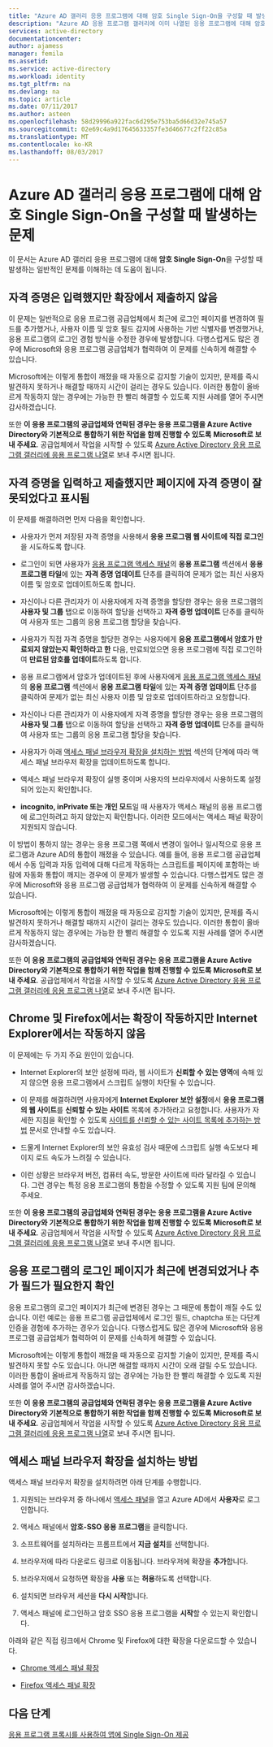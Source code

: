 ```yaml
---
title: "Azure AD 갤러리 응용 프로그램에 대해 암호 Single Sign-On을 구성할 때 발생하는 문제 | Microsoft Docs"
description: "Azure AD 응용 프로그램 갤러리에 이미 나열된 응용 프로그램에 대해 암호 Single Sign-On을 구성할 때 발생하는 일반적인 문제 이해"
services: active-directory
documentationcenter: 
author: ajamess
manager: femila
ms.assetid: 
ms.service: active-directory
ms.workload: identity
ms.tgt_pltfrm: na
ms.devlang: na
ms.topic: article
ms.date: 07/11/2017
ms.author: asteen
ms.openlocfilehash: 58d29996a922fac6d295e753ba5d66d32e745a57
ms.sourcegitcommit: 02e69c4a9d17645633357fe3d46677c2ff22c85a
ms.translationtype: MT
ms.contentlocale: ko-KR
ms.lasthandoff: 08/03/2017
---
```

# <a name="problem-configuring-password-single-sign-on-for-an-azure-ad-gallery-application"></a>Azure AD 갤러리 응용 프로그램에 대해 암호 Single Sign-On을 구성할 때 발생하는 문제

이 문서는 Azure AD 갤러리 응용 프로그램에 대해 **암호 Single Sign-On**을 구성할 때 발생하는 일반적인 문제를 이해하는 데 도움이 됩니다.

## <a name="credentials-are-filled-in-but-the-extension-does-not-submit-them"></a>자격 증명은 입력했지만 확장에서 제출하지 않음

이 문제는 일반적으로 응용 프로그램 공급업체에서 최근에 로그인 페이지를 변경하여 필드를 추가했거나, 사용자 이름 및 암호 필드 감지에 사용하는 기반 식별자를 변경했거나, 응용 프로그램의 로그인 경험 방식을 수정한 경우에 발생합니다. 다행스럽게도 많은 경우에 Microsoft와 응용 프로그램 공급업체가 협력하여 이 문제를 신속하게 해결할 수 있습니다.

Microsoft에는 이렇게 통합이 깨졌을 때 자동으로 감지할 기술이 있지만, 문제를 즉시 발견하지 못하거나 해결할 때까지 시간이 걸리는 경우도 있습니다. 이러한 통합이 올바르게 작동하지 않는 경우에는 가능한 한 빨리 해결할 수 있도록 지원 사례를 열어 주시면 감사하겠습니다.

또한 **이 응용 프로그램의 공급업체와 연락된 경우는 응용 프로그램을 Azure Active Directory와 기본적으로 통합하기 위한 작업을 함께 진행할 수 있도록** **Microsoft로 보내 주세요**. 공급업체에서 작업을 시작할 수 있도록 [Azure Active Directory 응용 프로그램 갤러리에 응용 프로그램 나열](https://docs.microsoft.com/azure/active-directory/develop/active-directory-app-gallery-listing)로 보내 주시면 됩니다.

## <a name="credentials-are-filled-in-and-submitted-but-the-page-indicates-the-credentials-are-incorrect"></a>자격 증명을 입력하고 제출했지만 페이지에 자격 증명이 잘못되었다고 표시됨

이 문제를 해결하려면 먼저 다음을 확인합니다.

-   사용자가 먼저 저장된 자격 증명을 사용해서 **응용 프로그램 웹 사이트에 직접 로그인**을 시도하도록 합니다.

  * 로그인이 되면 사용자가 [응용 프로그램 액세스 패널](https://myapps.microsoft.com/)의 **응용 프로그램** 섹션에서 **응용 프로그램 타일**에 있는 **자격 증명 업데이트** 단추를 클릭하여 문제가 없는 최신 사용자 이름 및 암호로 업데이트하도록 합니다.

   * 자신이나 다른 관리자가 이 사용자에게 자격 증명을 할당한 경우는 응용 프로그램의 **사용자 및 그룹** 탭으로 이동하여 할당을 선택하고 **자격 증명 업데이트** 단추를 클릭하여 사용자 또는 그룹의 응용 프로그램 할당을 찾습니다.

-   사용자가 직접 자격 증명을 할당한 경우는 사용자에게 **응용 프로그램에서 암호가 만료되지 않았는지 확인하라고 한** 다음, 만료되었으면 응용 프로그램에 직접 로그인하여 **만료된 암호를 업데이트**하도록 합니다.

   * 응용 프로그램에서 암호가 업데이트된 후에 사용자에게 [응용 프로그램 액세스 패널](https://myapps.microsoft.com/)의 **응용 프로그램** 섹션에서 **응용 프로그램 타일**에 있는 **자격 증명 업데이트** 단추를 클릭하여 문제가 없는 최신 사용자 이름 및 암호로 업데이트하라고 요청합니다.

   * 자신이나 다른 관리자가 이 사용자에게 자격 증명을 할당한 경우는 응용 프로그램의 **사용자 및 그룹** 탭으로 이동하여 할당을 선택하고 **자격 증명 업데이트** 단추를 클릭하여 사용자 또는 그룹의 응용 프로그램 할당을 찾습니다.

-   사용자가 아래 [액세스 패널 브라우저 확장을 설치하는 방법](#how-to-install-the-access-panel-browser-extension) 섹션의 단계에 따라 액세스 패널 브라우저 확장을 업데이트하도록 합니다.

-   액세스 패널 브라우저 확장이 실행 중이며 사용자의 브라우저에서 사용하도록 설정되어 있는지 확인합니다.

-   **incognito, inPrivate 또는 개인 모드**일 때 사용자가 액세스 패널의 응용 프로그램에 로그인하려고 하지 않았는지 확인합니다. 이러한 모드에서는 액세스 패널 확장이 지원되지 않습니다.

이 방법이 통하지 않는 경우는 응용 프로그램 쪽에서 변경이 일어나 일시적으로 응용 프로그램과 Azure AD의 통합이 깨졌을 수 있습니다. 예를 들어, 응용 프로그램 공급업체에서 수동 입력과 자동 입력에 대해 다르게 작동하는 스크립트를 페이지에 포함하는 바람에 자동화 통합이 깨지는 경우에 이 문제가 발생할 수 있습니다. 다행스럽게도 많은 경우에 Microsoft와 응용 프로그램 공급업체가 협력하여 이 문제를 신속하게 해결할 수 있습니다.

Microsoft에는 이렇게 통합이 깨졌을 때 자동으로 감지할 기술이 있지만, 문제를 즉시 발견하지 못하거나 해결할 때까지 시간이 걸리는 경우도 있습니다. 이러한 통합이 올바르게 작동하지 않는 경우에는 가능한 한 빨리 해결할 수 있도록 지원 사례를 열어 주시면 감사하겠습니다.

또한 **이 응용 프로그램의 공급업체와 연락된 경우는 응용 프로그램을 Azure Active Directory와 기본적으로 통합하기 위한 작업을 함께 진행할 수 있도록** **Microsoft로 보내 주세요**. 공급업체에서 작업을 시작할 수 있도록 [Azure Active Directory 응용 프로그램 갤러리에 응용 프로그램 나열](https://docs.microsoft.com/azure/active-directory/develop/active-directory-app-gallery-listing)로 보내 주시면 됩니다.

## <a name="the-extension-works-in-chrome-and-firefox-but-not-in-internet-explorer"></a>Chrome 및 Firefox에서는 확장이 작동하지만 Internet Explorer에서는 작동하지 않음

이 문제에는 두 가지 주요 원인이 있습니다.

-   Internet Explorer의 보안 설정에 따라, 웹 사이트가 **신뢰할 수 있는 영역**에 속해 있지 않으면 응용 프로그램에서 스크립트 실행이 차단될 수 있습니다.

  *  이 문제를 해결하려면 사용자에게 **Internet Explorer 보안 설정**에서 **응용 프로그램의 웹 사이트**를 **신뢰할 수 있는 사이트** 목록에 추가하라고 요청합니다. 사용자가 자세한 지침을 확인할 수 있도록 [사이트를 신뢰할 수 있는 사이트 목록에 추가하는 방법](https://answers.microsoft.com/en-us/ie/forum/ie9-windows_7/how-do-i-add-a-site-to-my-trusted-sites-list/98cc77c8-b364-e011-8dfc-68b599b31bf5) 문서로 안내할 수도 있습니다.

-   드물게 Internet Explorer의 보안 유효성 검사 때문에 스크립트 실행 속도보다 페이지 로드 속도가 느려질 수 있습니다.

   * 이런 상황은 브라우저 버전, 컴퓨터 속도, 방문한 사이트에 따라 달라질 수 있습니다. 그런 경우는 특정 응용 프로그램의 통합을 수정할 수 있도록 지원 팀에 문의해 주세요.

또한 **이 응용 프로그램의 공급업체와 연락된 경우는 응용 프로그램을 Azure Active Directory와 기본적으로 통합하기 위한 작업을 함께 진행할 수 있도록** **Microsoft로 보내 주세요**. 공급업체에서 작업을 시작할 수 있도록 [Azure Active Directory 응용 프로그램 갤러리에 응용 프로그램 나열](https://docs.microsoft.com/azure/active-directory/develop/active-directory-app-gallery-listing)로 보내 주시면 됩니다.

## <a name="check-if-the-applications-login-page-has-changed-recently-or-requires-an-additional-field"></a>응용 프로그램의 로그인 페이지가 최근에 변경되었거나 추가 필드가 필요한지 확인

응용 프로그램의 로그인 페이지가 최근에 변경된 경우는 그 때문에 통합이 깨질 수도 있습니다. 이런 예로는 응용 프로그램 공급업체에서 로그인 필드, chaptcha 또는 다단계 인증을 경험에 추가하는 경우가 있습니다. 다행스럽게도 많은 경우에 Microsoft와 응용 프로그램 공급업체가 협력하여 이 문제를 신속하게 해결할 수 있습니다.

Microsoft에는 이렇게 통합이 깨졌을 때 자동으로 감지할 기술이 있지만, 문제를 즉시 발견하지 못할 수도 있습니다. 아니면 해결할 때까지 시간이 오래 걸릴 수도 있습니다. 이러한 통합이 올바르게 작동하지 않는 경우에는 가능한 한 빨리 해결할 수 있도록 지원 사례를 열어 주시면 감사하겠습니다.

또한 **이 응용 프로그램의 공급업체와 연락된 경우는 응용 프로그램을 Azure Active Directory와 기본적으로 통합하기 위한 작업을 함께 진행할 수 있도록** **Microsoft로 보내 주세요**. 공급업체에서 작업을 시작할 수 있도록 [Azure Active Directory 응용 프로그램 갤러리에 응용 프로그램 나열](https://docs.microsoft.com/azure/active-directory/develop/active-directory-app-gallery-listing)로 보내 주시면 됩니다.

## <a name="how-to-install-the-access-panel-browser-extension"></a>액세스 패널 브라우저 확장을 설치하는 방법

액세스 패널 브라우저 확장을 설치하려면 아래 단계를 수행합니다.

1.  지원되는 브라우저 중 하나에서 [액세스 패널](https://myapps.microsoft.com)을 열고 Azure AD에서 **사용자**로 로그인합니다.

2.  액세스 패널에서 **암호-SSO 응용 프로그램**을 클릭합니다.

3.  소프트웨어를 설치하라는 프롬프트에서 **지금 설치**를 선택합니다.

4.  브라우저에 따라 다운로드 링크로 이동됩니다. 브라우저에 확장을 **추가**합니다.

5.  브라우저에서 요청하면 확장을 **사용** 또는 **허용**하도록 선택합니다.

6.  설치되면 브라우저 세션을 **다시 시작**합니다.

7.  액세스 패널에 로그인하고 암호 SSO 응용 프로그램을 **시작**할 수 있는지 확인합니다.

아래와 같은 직접 링크에서 Chrome 및 Firefox에 대한 확장을 다운로드할 수 있습니다.

-   [Chrome 액세스 패널 확장](https://chrome.google.com/webstore/detail/access-panel-extension/ggjhpefgjjfobnfoldnjipclpcfbgbhl)

-   [Firefox 액세스 패널 확장](https://addons.mozilla.org/firefox/addon/access-panel-extension/)

## <a name="next-steps"></a>다음 단계
[응용 프로그램 프록시를 사용하여 앱에 Single Sign-On 제공](active-directory-application-proxy-sso-using-kcd.md)

